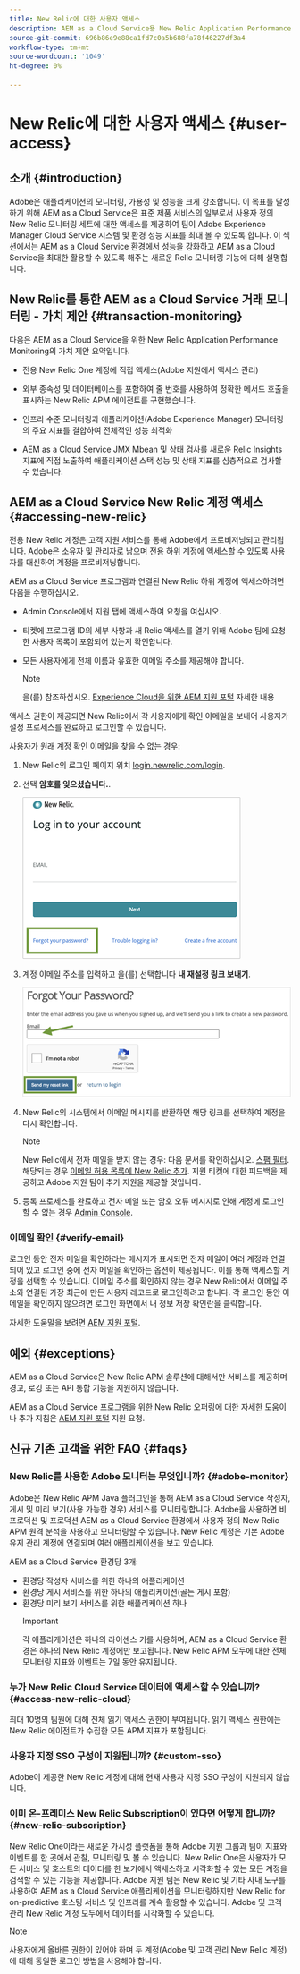 ```yaml
---
title: New Relic에 대한 사용자 액세스
description: AEM as a Cloud Service용 New Relic Application Performance Monitoring에 대해 알려면 이 페이지를 따르십시오
source-git-commit: 696b86e9e88ca1fd7c0a5b688fa78f46227df3a4
workflow-type: tm+mt
source-wordcount: '1049'
ht-degree: 0%

---
```



# New Relic에 대한 사용자 액세스 {#user-access}

## 소개 {#introduction}

Adobe은 애플리케이션의 모니터링, 가용성 및 성능을 크게 강조합니다. 이 목표를 달성하기 위해 AEM as a Cloud Service은 표준 제품 서비스의 일부로서 사용자 정의 New Relic 모니터링 세트에 대한 액세스를 제공하여 팀이 Adobe Experience Manager Cloud Service 시스템 및 환경 성능 지표를 최대 볼 수 있도록 합니다. 이 섹션에서는 AEM as a Cloud Service 환경에서 성능을 강화하고 AEM as a Cloud Service을 최대한 활용할 수 있도록 해주는 새로운 Relic 모니터링 기능에 대해 설명합니다.

## New Relic를 통한 AEM as a Cloud Service 거래 모니터링 - 가치 제안 {#transaction-monitoring}

다음은 AEM as a Cloud Service을 위한 New Relic Application Performance Monitoring의 가치 제안 요약입니다.

* 전용 New Relic One 계정에 직접 액세스(Adobe 지원에서 액세스 관리)

* 외부 종속성 및 데이터베이스를 포함하여 줄 번호를 사용하여 정확한 메서드 호출을 표시하는 New Relic APM 에이전트를 구현했습니다.

* 인프라 수준 모니터링과 애플리케이션(Adobe Experience Manager) 모니터링의 주요 지표를 결합하여 전체적인 성능 최적화

* AEM as a Cloud Service JMX Mbean 및 상태 검사를 새로운 Relic Insights 지표에 직접 노출하여 애플리케이션 스택 성능 및 상태 지표를 심층적으로 검사할 수 있습니다.

## AEM as a Cloud Service New Relic 계정 액세스 {#accessing-new-relic}

전용 New Relic 계정은 고객 지원 서비스를 통해 Adobe에서 프로비저닝되고 관리됩니다. Adobe은 소유자 및 관리자로 남으며 전용 하위 계정에 액세스할 수 있도록 사용자를 대신하여 계정을 프로비저닝합니다.

AEM as a Cloud Service 프로그램과 연결된 New Relic 하위 계정에 액세스하려면 다음을 수행하십시오.

* Admin Console에서 지원 탭에 액세스하여 요청을 여십시오.
* 티켓에 프로그램 ID의 세부 사항과 새 Relic 액세스를 열기 위해 Adobe 팀에 요청한 사용자 목록이 포함되어 있는지 확인합니다.
* 모든 사용자에게 전체 이름과 유효한 이메일 주소를 제공해야 합니다.

   >[!NOTE]
   >을(를) 참조하십시오. [Experience Cloud을 위한 AEM 지원 포털](https://helpx.adobe.com/enterprise/using/support-for-experience-cloud.html) 자세한 내용

액세스 권한이 제공되면 New Relic에서 각 사용자에게 확인 이메일을 보내어 사용자가 설정 프로세스를 완료하고 로그인할 수 있습니다.

사용자가 원래 계정 확인 이메일을 찾을 수 없는 경우:

1. New Relic의 로그인 페이지 위치 [login.newrelic.com/login](https://login.newrelic.com/login).

1. 선택 **암호를 잊으셨습니다.**.

   ![](/help/implementing/cloud-manager/assets/new-relic/newrelic-1.png)

1. 계정 이메일 주소를 입력하고 을(를) 선택합니다 **내 재설정 링크 보내기**.

   ![](/help/implementing/cloud-manager/assets/new-relic/newrelic-2.png)

1. New Relic의 시스템에서 이메일 메시지를 반환하면 해당 링크를 선택하여 계정을 다시 확인합니다.

   >[!NOTE]
   >New Relic에서 전자 메일을 받지 않는 경우:
   >다음 문서를 확인하십시오. [스팸 필터](https://docs.newrelic.com/docs/accounts/accounts-billing/account-setup/create-your-new-relic-account/). 해당되는 경우 [이메일 허용 목록에 New Relic 추가](https://docs.newrelic.com/docs/accounts/accounts/account-maintenance/account-email-settings/#email-whitelist).
   >지원 티켓에 대한 피드백을 제공하고 Adobe 지원 팀이 추가 지원을 제공할 것입니다.

1. 등록 프로세스를 완료하고 전자 메일 또는 암호 오류 메시지로 인해 계정에 로그인할 수 없는 경우 [Admin Console](https://adminconsole.adobe.com/).

### 이메일 확인 {#verify-email}

로그인 동안 전자 메일을 확인하라는 메시지가 표시되면 전자 메일이 여러 계정과 연결되어 있고 로그인 중에 전자 메일을 확인하는 옵션이 제공됩니다. 이를 통해 액세스할 계정을 선택할 수 있습니다. 이메일 주소를 확인하지 않는 경우 New Relic에서 이메일 주소와 연결된 가장 최근에 만든 사용자 레코드로 로그인하려고 합니다. 각 로그인 동안 이메일을 확인하지 않으려면 로그인 화면에서 내 정보 저장 확인란을 클릭합니다.

자세한 도움말을 보려면 [AEM 지원 포털](https://helpx.adobe.com/enterprise/using/support-for-experience-cloud.html).

## 예외 {#exceptions}

AEM as a Cloud Service은 New Relic APM 솔루션에 대해서만 서비스를 제공하며 경고, 로깅 또는 API 통합 기능을 지원하지 않습니다.

AEM as a Cloud Service 프로그램을 위한 New Relic 오퍼링에 대한 자세한 도움이나 추가 지침은 [AEM 지원 포털](https://helpx.adobe.com/enterprise/using/support-for-experience-cloud.html) 지원 요청.

## 신규 기존 고객을 위한 FAQ {#faqs}

### New Relic를 사용한 Adobe 모니터는 무엇입니까? {#adobe-monitor}

Adobe은 New Relic APM Java 플러그인을 통해 AEM as a Cloud Service 작성자, 게시 및 미리 보기(사용 가능한 경우) 서비스를 모니터링합니다. Adobe을 사용하면 비프로덕션 및 프로덕션 AEM as a Cloud Service 환경에서 사용자 정의 New Relic APM 원격 분석을 사용하고 모니터링할 수 있습니다. New Relic 계정은 기본 Adobe 유지 관리 계정에 연결되며 여러 애플리케이션을 보고 있습니다.

AEM as a Cloud Service 환경당 3개:

* 환경당 작성자 서비스를 위한 하나의 애플리케이션
* 환경당 게시 서비스를 위한 하나의 애플리케이션(골든 게시 포함)
* 환경당 미리 보기 서비스를 위한 애플리케이션 하나
   >[!IMPORTANT]
   >각 애플리케이션은 하나의 라이센스 키를 사용하며, AEM as a Cloud Service 환경은 하나의 New Relic 계정에만 보고됩니다. New Relic APM 모두에 대한 전체 모니터링 지표와 이벤트는 7일 동안 유지됩니다.

### 누가 New Relic Cloud Service 데이터에 액세스할 수 있습니까? {#access-new-relic-cloud}

최대 10명의 팀원에 대해 전체 읽기 액세스 권한이 부여됩니다. 읽기 액세스 권한에는 New Relic 에이전트가 수집한 모든 APM 지표가 포함됩니다.

### 사용자 지정 SSO 구성이 지원됩니까? {#custom-sso}

Adobe이 제공한 New Relic 계정에 대해 현재 사용자 지정 SSO 구성이 지원되지 않습니다.

### 이미 온-프레미스 New Relic Subscription이 있다면 어떻게 합니까? {#new-relic-subscription}

New Relic One이라는 새로운 가시성 플랫폼을 통해 Adobe 지원 그룹과 팀이 지표와 이벤트를 한 곳에서 관찰, 모니터링 및 볼 수 있습니다. New Relic One은 사용자가 모든 서비스 및 호스트의 데이터를 한 보기에서 액세스하고 시각화할 수 있는 모든 계정을 검색할 수 있는 기능을 제공합니다. Adobe 지원 팀은 New Relic 및 기타 사내 도구를 사용하여 AEM as a Cloud Service 애플리케이션을 모니터링하지만 New Relic for on-predictive 호스팅 서비스 및 인프라를 계속 활용할 수 있습니다. Adobe 및 고객 관리 New Relic 계정 모두에서 데이터를 시각화할 수 있습니다.

>[!NOTE]
>사용자에게 올바른 권한이 있어야 하며 두 계정(Adobe 및 고객 관리 New Relic 계정)에 대해 동일한 로그인 방법을 사용해야 합니다.


